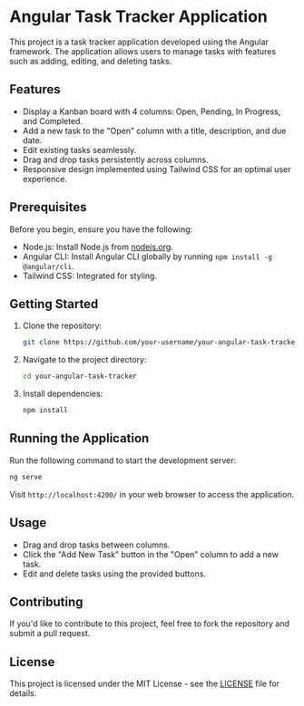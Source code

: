 # Angular Task Tracker Application

This project is a task tracker application developed using the Angular framework. The application allows users to manage tasks with features such as adding, editing, and deleting tasks.

## Features

- Display a Kanban board with 4 columns: Open, Pending, In Progress, and Completed.
- Add a new task to the "Open" column with a title, description, and due date.
- Edit existing tasks seamlessly.
- Drag and drop tasks persistently across columns.
- Responsive design implemented using Tailwind CSS for an optimal user experience.

## Prerequisites

Before you begin, ensure you have the following:

- Node.js: Install Node.js from [nodejs.org](https://nodejs.org/).
- Angular CLI: Install Angular CLI globally by running `npm install -g @angular/cli`.
- Tailwind CSS: Integrated for styling.

## Getting Started

1. Clone the repository:

   ```bash
   git clone https://github.com/your-username/your-angular-task-tracker.git
   ```

2. Navigate to the project directory:

   ```bash
   cd your-angular-task-tracker
   ```

3. Install dependencies:

   ```bash
   npm install
   ```

## Running the Application

Run the following command to start the development server:

```bash
ng serve
```

Visit `http://localhost:4200/` in your web browser to access the application.

## Usage

- Drag and drop tasks between columns.
- Click the "Add New Task" button in the "Open" column to add a new task.
- Edit and delete tasks using the provided buttons.

## Contributing

If you'd like to contribute to this project, feel free to fork the repository and submit a pull request.

## License

This project is licensed under the MIT License - see the [LICENSE](LICENSE) file for details.

